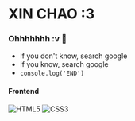 # XIN CHAO :3
### Ohhhhhhh :v 👋

- If you don't know, search google
- If you know, search google
- `console.log('END')`

#### Frontend
![HTML5](https://img.shields.io/badge/-HTML5-%23E44D27?logo=html5&logoColor=ffffff) ![CSS3](https://img.shields.io/badge/-CSS3-%231572B6?logo=css3)
